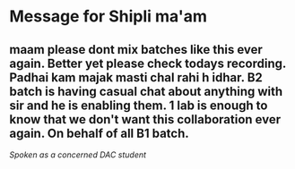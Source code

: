 # Message for Shipli ma'am

## maam please dont mix batches like this ever again. Better yet please check todays recording. Padhai kam majak masti chal rahi h idhar. B2 batch is having casual chat about anything with sir and he is enabling them. 1 lab is enough to know that we don't want this collaboration ever again. On behalf of all B1 batch.

*Spoken as a concerned DAC student*
